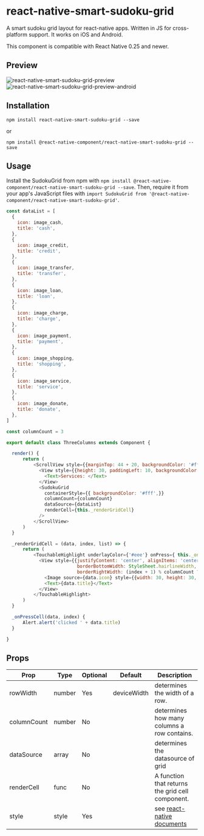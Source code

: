 # react-native-smart-sudoku-grid

A smart sudoku grid layout for react-native apps. Written in JS for cross-platform support.
It works on iOS and Android.

This component is compatible with React Native 0.25 and newer.

## Preview

![react-native-smart-sudoku-grid-preview][1]
![react-native-smart-sudoku-grid-preview-android][3]

## Installation

```
npm install react-native-smart-sudoku-grid --save
```

or

```
npm install @react-native-component/react-native-smart-sudoku-grid --save
```

## Usage

Install the SudokuGrid from npm with `npm install @react-native-component/react-native-smart-sudoku-grid --save`.
Then, require it from your app's JavaScript files with `import SudokuGrid from '@react-native-component/react-native-smart-sudoku-grid'`.

```js
const dataList = [
  {
    icon: image_cash,
    title: 'cash',
  },
  {
    icon: image_credit,
    title: 'credit',
  },
  {
    icon: image_transfer,
    title: 'transfer',
  },
  {
    icon: image_loan,
    title: 'loan',
  },
  {
    icon: image_charge,
    title: 'charge',
  },
  {
    icon: image_payment,
    title: 'payment',
  },
  {
    icon: image_shopping,
    title: 'shopping',
  },
  {
    icon: image_service,
    title: 'service',
  },
  {
    icon: image_donate,
    title: 'donate',
  },
]

const columnCount = 3

export default class ThreeColumns extends Component {

  render() {
      return (
          <ScrollView style={{marginTop: 44 + 20, backgroundColor: '#fff', }}>
            <View style={{height: 30, paddingLeft: 10, backgroundColor: '#E1E5E8', justifyContent: 'center', }}>
              <Text>Services: </Text>
            </View>
            <SudokuGrid
              containerStyle={{ backgroundColor: '#fff',}}
              columnCount={columnCount}
              dataSource={dataList}
              renderCell={this._renderGridCell}
            />
          </ScrollView>
      )
  }

  _renderGridCell = (data, index, list) => {
      return (
          <TouchableHighlight underlayColor={'#eee'} onPress={ this._onPressCell.bind(this, data, index) }>
            <View style={{justifyContent: 'center', alignItems: 'center', height: 100,
                          borderBottomWidth: StyleSheet.hairlineWidth, borderColor: '#eee',
                          borderRightWidth: (index + 1) % columnCount ? StyleSheet.hairlineWidth: 0, }}>
              <Image source={data.icon} style={{width: 30, height: 30, marginHorizontal: 10, marginBottom: 10,}}/>
              <Text>{data.title}</Text>
            </View>
          </TouchableHighlight>
      )
  }

  _onPressCell(data, index) {
      Alert.alert('clicked ' + data.title)
  }

}
```

## Props

Prop            | Type   | Optional | Default     | Description
--------------- | ------ | -------- | ----------- | -----------
rowWidth        | number | Yes      | deviceWidth | determines the width of a row.
columnCount     | number | No       |             | determines how many columns a row contains.
dataSource      | array  | No       |             | determines the datasource of grid
renderCell      | func   | No       |             | A function that returns the grid cell component.
style           | style  | Yes      |             | see [react-native documents][2]


[1]: http://cyqresig.github.io/img/react-native-smart-sudoku-grid-preview-v1.0.0.gif
[2]: https://facebook.github.io/react-native/docs/style.html
[3]: http://cyqresig.github.io/img/react-native-smart-sudoku-grid-preview-android-v1.0.3.gif

